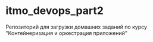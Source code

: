 # itmo_devops_part2
Репозиторий для загрузки домашних заданий по курсу "Контейнеризация и оркестрация приложений"
